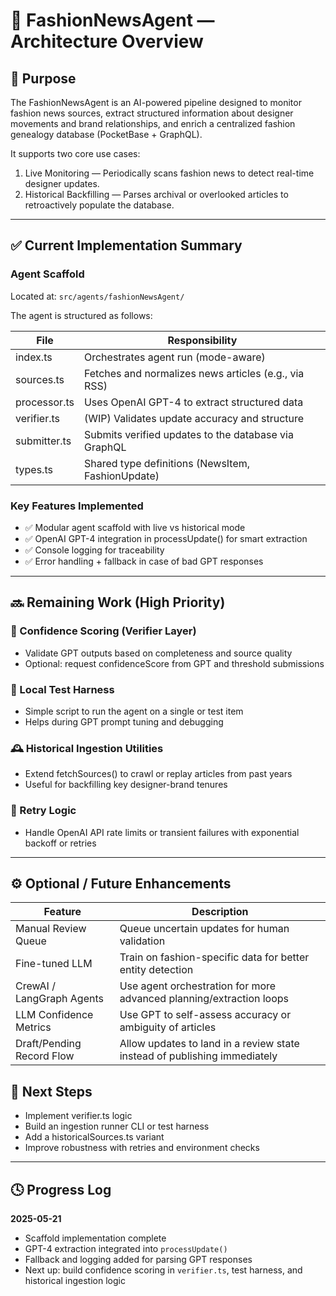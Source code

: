 # 🧠 FashionNewsAgent — Architecture Overview

## 📌 Purpose

The FashionNewsAgent is an AI-powered pipeline designed to monitor fashion news sources, extract structured information about designer movements and brand relationships, and enrich a centralized fashion genealogy database (PocketBase + GraphQL).

It supports two core use cases:
1. Live Monitoring — Periodically scans fashion news to detect real-time designer updates.
2. Historical Backfilling — Parses archival or overlooked articles to retroactively populate the database.

---

## ✅ Current Implementation Summary

### Agent Scaffold

Located at: `src/agents/fashionNewsAgent/`

The agent is structured as follows:

| File | Responsibility |
| --- | --- |
| index.ts | Orchestrates agent run (mode-aware) |
| sources.ts | Fetches and normalizes news articles (e.g., via RSS) |
| processor.ts | Uses OpenAI GPT-4 to extract structured data |
| verifier.ts | (WIP) Validates update accuracy and structure |
| submitter.ts | Submits verified updates to the database via GraphQL |
| types.ts | Shared type definitions (NewsItem, FashionUpdate) |

### Key Features Implemented
* ✅ Modular agent scaffold with live vs historical mode
* ✅ OpenAI GPT-4 integration in processUpdate() for smart extraction
* ✅ Console logging for traceability
* ✅ Error handling + fallback in case of bad GPT responses

---

## 🔜 Remaining Work (High Priority)

### 🔁 Confidence Scoring (Verifier Layer)
* Validate GPT outputs based on completeness and source quality
* Optional: request confidenceScore from GPT and threshold submissions

### 🧪 Local Test Harness
* Simple script to run the agent on a single or test item
* Helps during GPT prompt tuning and debugging

### 🕰️ Historical Ingestion Utilities
* Extend fetchSources() to crawl or replay articles from past years
* Useful for backfilling key designer-brand tenures

### 🧰 Retry Logic
* Handle OpenAI API rate limits or transient failures with exponential backoff or retries

---

## ⚙️ Optional / Future Enhancements

| Feature | Description |
| --- | --- |
| Manual Review Queue | Queue uncertain updates for human validation |
| Fine-tuned LLM | Train on fashion-specific data for better entity detection |
| CrewAI / LangGraph Agents | Use agent orchestration for more advanced planning/extraction loops |
| LLM Confidence Metrics | Use GPT to self-assess accuracy or ambiguity of articles |
| Draft/Pending Record Flow | Allow updates to land in a review state instead of publishing immediately |

## 🔧 Next Steps
* Implement verifier.ts logic
* Build an ingestion runner CLI or test harness
* Add a historicalSources.ts variant
* Improve robustness with retries and environment checks

---

## 🕓 Progress Log

**2025-05-21**  
- Scaffold implementation complete  
- GPT-4 extraction integrated into `processUpdate()`  
- Fallback and logging added for parsing GPT responses  
- Next up: build confidence scoring in `verifier.ts`, test harness, and historical ingestion logic